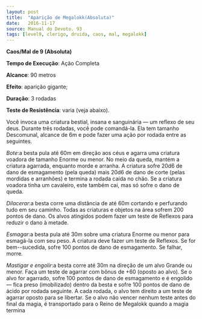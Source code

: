 ```yaml
---
layout: post
title:  "Aparição de Megalokk(Absoluta)"
date:   2016-11-17
source: Manual do Devoto. 93
tags: [level9, clerigo, druida, caos, mal, megalokk]
---
```


**Caos/Mal de 9 (Absoluta)**

**Tempo de Execução**: Ação Completa

**Alcance**: 90 metros

**Efeito**: aparição gigante;

**Duração**: 3 rodadas

**Teste de Resistência**: varia (veja abaixo).

Você invoca uma criatura bestial, insana e sanguinária — um reflexo  de seu deus. Durante três rodadas, você pode comandá-la. Ela tem tamanho Descomunal, alcance de 6m e pode fazer uma ação por rodada entre as seguintes.

_Bote_:a besta pula até 60m em direção aos céus e agarra uma criatura voadora de tamanho Enorme ou menor. No meio da queda, mantém a criatura agarrada, enquanto morde e arranha. A criatura sofre 20d6 de dano de esmagamento (pela queda) mais 20d6 de dano de corte (pelas mordidas e arranhões) e termina a rodada caída no chão. Se a criatura voadora tinha um cavaleiro, este também cai, mas só sofre o dano de queda.

_Dilacerar_:a besta corre uma distância de até 60m cortando e perfurando tudo em seu caminho. Todas as criaturas e objetos na área sofrem 200 pontos de dano. Os alvos atingidos podem fazer um teste de Reflexos para reduzir o dano à metade.

_Esmagar_:a besta pula até 30m sobre uma criatura Enorme ou menor para esmagá-la com seu peso. A criatura deve fazer um teste de Reflexos. Se for bem--sucedida, sofre 100 pontos de dano de esmagamento. Se falhar, morre.

_Mastigar e engolir_:a besta corre até 30m na direção de um alvo Grande ou menor. Faça um teste de agarrar com bônus de +60 (oposto ao alvo). Se o alvo for agarrado, sofre 100 pontos de dano de esmagamento e é engolido — fica preso (imobilizado) dentro da besta e sofre 100 pontos de dano de ácido por rodada seguinte. A cada rodada, o alvo tem direito a um teste de agarrar oposto para se libertar. Se o alvo não vencer nenhum teste antes do final da magia, é transportado para o Reino de Megalokk quando a magia termina